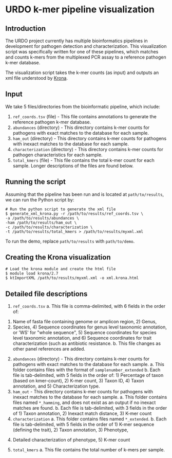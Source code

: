 # URDO k-mer pipeline visualization

## Introduction  
The URDO project currently has multiple bioinformatics pipelines in development 
for pathogen detection and characterization.  This visualization script was 
specifically written for one of these pipelines, which matches and counts 
k-mers from the multiplexed PCR assay to a reference pathogen k-mer database.

The visualization script takes the k-mer counts (as input) and outputs an xml 
file understood by [Krona](https://github.com/marbl/Krona/wiki).

## Input
We take 5 files/directories from the bioinformatic pipeline, which include:
1. `ref_coords.tsv` (file) - This file contains annotations to generate the 
reference pathogen k-mer database.
2. `abundances` (directory) - This directory contains k-mer counts for 
pathogens with exact matches to the database for each sample. 
3. `ham_out` (directory) - This directory contains k-mer counts for pathogens 
with inexact matches to the database for each sample. 
4. `characterization` (directory) - This directory contains k-mer counts for 
pathogen characteristics for each sample.
5. `total_kmers` (file) - This file contains the total k-mer count for each 
sample. 
Longer descriptions of the files are found below.

## Running the script
Assuming that the pipeline has been run and is located at `path/to/results`, 
we can run the Python script by: 
```
# Run the python script to generate the xml file
$ generate_xml_krona.py -r /path/to/results/ref_coords.tsv \
-a /path/to/results/abundances \
-ham /path/to/results/ham_out \
-c /path/to/results/characterization \
-t /path/to/results/total_kmers > /path/to/results/myxml.xml
```
To run the demo, replace `path/to/results` with `path/to/demo`. 

## Creating the Krona visualization
```
# Load the krona module and create the html file
$ module load krona/2.7
$ ktImportXML /path/to/results/myxml.xml -o xml.krona.html
```

## Detailed file descriptions  
1. `ref_coords.tsv`
  a. This file is comma-delimited, with 6 fields in the order of:
1) Name of fasta file containing genome or amplicon region, 2) Genus, 
3) Species, 4) Sequence coordinates for genus level taxonomic annotation, or 
'WS' for "whole sequence", 5) Sequence coordinates for species level taxonomic 
annotation, and 6) Sequence coordinates for trait characterization (such as 
antibiotic resistance.
  b. This file changes as other panel references are added.
2. `abundances` (directory) - This directory contains k-mer counts for
pathogens with exact matches to the database for each sample.
  a. This folder contains files with the format of `samplenumber_extended`
  b. Each file is tab-delimited, with 5 fields in the order of: 1) Percentage 
of taxon (based on kmer-count), 2) K-mer count, 3) Taxon ID, 4) Taxon 
annotation, and 5) Characterization type.
3. `ham_out` - This directory contains k-mer counts for pathogens
with inexact matches to the database for each sample.
  a. This folder contains files named `*_hamming`, and does not exist as 
an output if no inexact matches are found.
  b. Each file is tab-delimited, with 3 fields in the order of 1) Taxon 
annotation, 2) Inexact match distance, 3) K-mer count
4. `characterization`
  a. This folder contains files named `*_extended`.
  b. Each file is tab-delimited, with 5 fields in the order of 1) K-mer 
sequence (defining the trait), 2) Taxon annotation, 3) Phenotype, 
4) Detailed characterization of phenotype, 5) K-mer count
5. `total_kmers`
  a. This file contains the total number of k-mers per sample.
